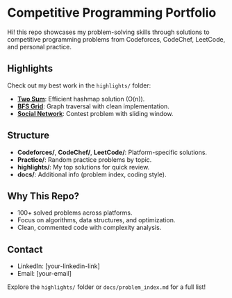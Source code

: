 # Competitive Programming Portfolio
Hi! this repo showcases my problem-solving skills through solutions to competitive programming problems from Codeforces, CodeChef, LeetCode, and personal practice.

## Highlights
Check out my best work in the `highlights/` folder:
- **[Two Sum](highlights/TwoSum_LeetCode.cpp)**: Efficient hashmap solution (O(n)).
- **[BFS Grid](highlights/BFS_Grid_Practice.cpp)**: Graph traversal with clean implementation.
- **[Social Network](highlights/SocialNetwork_Codeforces_1234B.cpp)**: Contest problem with sliding window.

## Structure
- **Codeforces/**, **CodeChef/**, **LeetCode/**: Platform-specific solutions.
- **Practice/**: Random practice problems by topic.
- **highlights/**: My top solutions for quick review.
- **docs/**: Additional info (problem index, coding style).

## Why This Repo?
- 100+ solved problems across platforms.
- Focus on algorithms, data structures, and optimization.
- Clean, commented code with complexity analysis.

## Contact
- LinkedIn: [your-linkedin-link]
- Email: [your-email]

Explore the `highlights/` folder or `docs/problem_index.md` for a full list!
